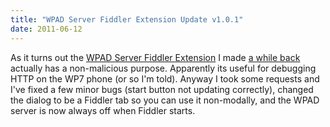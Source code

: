 ```yaml
---
title: "WPAD Server Fiddler Extension Update v1.0.1"
date: 2011-06-12
---
```

<div xmlns="http://www.w3.org/1999/xhtml"><div>
  As it turns out the <a href="http://deletethis.net/dave/wpadserverfiddlerextension/">WPAD Server Fiddler Extension</a> I made <a href="http://deletethis.net/dave/?uri=http%3A%2F%2Fcerealnumber.livejournal.com%2F51588.html">a while back</a> actually has a non-malicious purpose. Apparently its useful for debugging HTTP on the WP7
  phone (or so I'm told). Anyway I took some requests and I've fixed a few minor bugs (start button not updating correctly), changed the dialog to be a Fiddler tab so you can use it non-modally, and
  the WPAD server is now always off when Fiddler starts.
  <div class="blogger-post-footer"><img width="1" height="1" src="https://blogger.googleusercontent.com/tracker/1670048653123050463-5014136890216967288?l=davescoolblog.blogspot.com" alt="" /></div></div></div>
